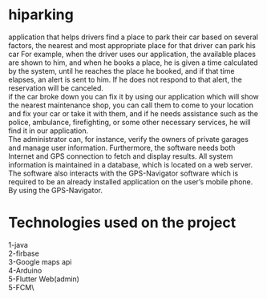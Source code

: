 # hiparking
 application that helps drivers find a place to park their car based on several factors, the nearest and most appropriate place for that driver can park his car For example, when the driver uses our application, the available places are shown to him, and when he books a place, he is given a time calculated by the system, until he reaches the place he booked, and if that time elapses, an alert is sent to him. If he does not respond to that alert, the reservation will be canceled.\
 if the car broke down you can fix it by using our application which will show the nearest maintenance shop, you can call them to come to your location and fix your car or take it with them, and if he needs assistance such as the police, ambulance, firefighting, or some other necessary services, he will find it in our application.\
The administrator can, for instance, verify the owners of private garages and manage user information. Furthermore, the software needs both Internet and GPS connection to fetch and display results. All system information is maintained in a database, which is located on a web server. The software also interacts with the GPS-Navigator software which is required to be an already installed application on the user’s mobile phone. By using the GPS-Navigator.
# Technologies used on the project
1-java\
2-firbase\
3-Google maps api\
4-Arduino\
5-Flutter Web(admin)\
5-FCM\


